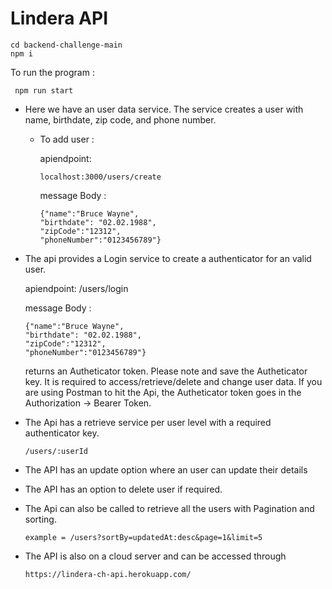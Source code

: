 # Lindera API 

```
cd backend-challenge-main 
npm i 
```

 
To run the program : 
~~~
 npm run start 
~~~

* Here we have an user data service. The service creates a user with name, birthdate, zip code, and phone number. 
  * To add user :

    apiendpoint: 
    ```
    localhost:3000/users/create 
    ```

    message Body : 
    ```
    {"name":"Bruce Wayne", 
    "birthdate": "02.02.1988", 
    "zipCode":"12312", 
    "phoneNumber":"0123456789"}
    ```

* The api provides a Login service to create a authenticator for an valid user. 

    apiendpoint: /users/login 

    message Body : 
    ```
    {"name":"Bruce Wayne", 
    "birthdate": "02.02.1988", 
    "zipCode":"12312", 
    "phoneNumber":"0123456789"}
    ```

    returns an Autheticator token. Please note and save the Autheticator key. It is required to access/retrieve/delete and change user data.
    If you are using Postman to hit the Api, the Autheticator token goes in the Authorization -> Bearer Token.

* The Api has a retrieve service per user level with a required authenticator key.

    ```
    /users/:userId 
    ```

* The API has an update option where an user can update their details 

* The API has an option to delete user if required. 

* The Api can also be called to retrieve all the users with Pagination and sorting. 
    ```
    example = /users?sortBy=updatedAt:desc&page=1&limit=5
    ```

* The API is also on a cloud server and can be accessed through 
    ```
    https://lindera-ch-api.herokuapp.com/
    ```
